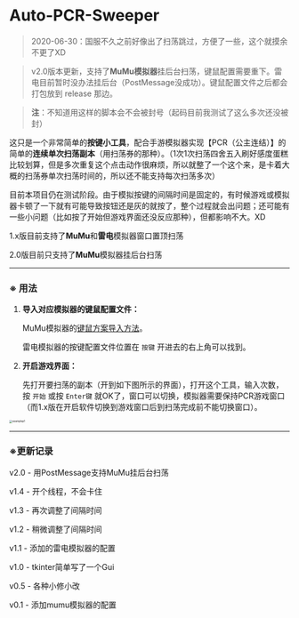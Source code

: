 # Auto-PCR-Sweeper

> 2020-06-30：国服不久之前好像出了扫荡跳过，方便了一些，这个就摸余不更了XD

> v2.0版本更新，支持了**MuMu模拟器**挂后台扫荡，键鼠配置需要重下。雷电目前暂时没办法挂后台（PostMessage没成功）。键鼠配置文件之后都会打包放到 release 那边。

> **注**：不知道用这样的脚本会不会被封号（起码目前我测试了这么多次还没被封）

这只是一个非常简单的**按键小工具**，配合手游模拟器实现【PCR（公主连结）】的简单的**连续单次扫荡副本**（用扫荡券的那种）。（1次1次扫荡四舍五入刷好感度蛋糕比较划算，但是多次重复这个点击动作很麻烦，所以就整了一个这个来，是卡着大概的扫荡券单次扫荡时间的，所以还不能支持每次扫荡多次）

目前本项目仍在测试阶段。由于模拟按键的间隔时间是固定的，有时候游戏或模拟器卡顿了一下就有可能导致按钮还是灰的就按了，整个过程就会出问题；还可能有一些小问题（比如按了开始但游戏界面还没反应那种），但都影响不大。XD

1.x版目前支持了**MuMu**和**雷电**模拟器窗口置顶扫荡

2.0版目前只支持了**MuMu**模拟器挂后台扫荡

---

### ※ 用法

1. **导入对应模拟器的键鼠配置文件：**

   MuMu模拟器的[键鼠方案导入方法](http://mumu.163.com/20190425/25905_810641.html)。

   雷电模拟器的按键配置文件位置在 `按键` 开进去的右上角可以找到。

2. **开启游戏界面：**

   先打开要扫荡的副本（开到如下图所示的界面），打开这个工具，输入次数，按 `开始` 或按 `Enter键` 就OK了，窗口可以切换，模拟器需要保持PCR游戏窗口（而1.x版在开启软件切换到游戏窗口后到扫荡完成前不能切换窗口）。

<img src="https://i.loli.net/2020/05/11/3bqjwo8duvraOtE.png" alt="examplep1" style="zoom:33%;" />

---

### ※更新记录

v2.0 -  用PostMessage支持MuMu挂后台扫荡

v1.4 -  开个线程，不会卡住

v1.3 -  再次调整了间隔时间

v1.2 -  稍微调整了间隔时间

v1.1 -  添加的雷电模拟器的配置

v1.0 -  tkinter简单写了一个Gui

v0.5 -  各种小修小改

v0.1 -  添加mumu模拟器的配置
